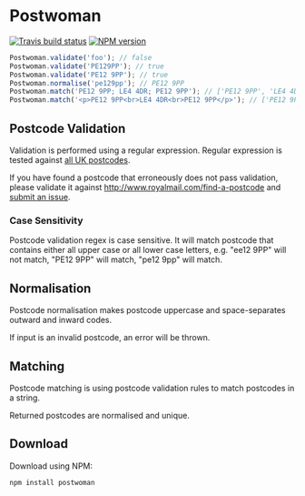 <!--
This file has been generated using GitDown (https://github.com/gajus/gitdown).
Direct edits to this will be be overwritten. Look for GitDown markup file under ./.gitdown/ path.
-->
<h1 id="postwoman">Postwoman</h1>

[![Travis build status](http://img.shields.io/travis/gajus/postwoman/master.svg?style=flat)](https://travis-ci.org/gajus/postwoman)
[![NPM version](http://img.shields.io/npm/v/postwoman.svg?style=flat)](https://www.npmjs.org/package/postwoman)

```js
Postwoman.validate('foo'); // false
Postwoman.validate('PE129PP'); // true
Postwoman.validate('PE12 9PP'); // true
Postwoman.normalise('pe129pp'); // PE12 9PP
Postwoman.match('PE12 9PP; LE4 4DR; PE12 9PP'); // ['PE12 9PP', 'LE4 4DR']
Postwoman.match('<p>PE12 9PP<br>LE4 4DR<br>PE12 9PP</p>'); // ['PE12 9PP', 'LE4 4DR']
```

<h2 id="postwoman-postcode-validation">Postcode Validation</h2>

Validation is performed using a regular expression. Regular expression is tested against [all UK postcodes](https://github.com/gajus/postwoman/blob/master/tests/fixtures/valid.csv).

If you have found a postcode that erroneously does not pass validation, please validate it against http://www.royalmail.com/find-a-postcode and [submit an issue](https://github.com/gajus/postwoman/issues).

<h3 id="postwoman-postcode-validation-case-sensitivity">Case Sensitivity</h3>

Postcode validation regex is case sensitive. It will match postcode that contains either all upper case or all lower case letters, e.g. "ee12 9PP" will not match, "PE12 9PP" will match, "pe12 9pp" will match.

<h2 id="postwoman-normalisation">Normalisation</h2>

Postcode normalisation makes postcode uppercase and space-separates outward and inward codes.

If input is an invalid postcode, an error will be thrown.

<h2 id="postwoman-matching">Matching</h2>

Postcode matching is using postcode validation rules to match postcodes in a string.

Returned postcodes are normalised and unique.

<h2 id="postwoman-download">Download</h2>

Download using NPM:

```sh
npm install postwoman
```